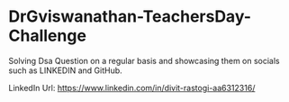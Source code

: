 # DrGviswanathan-TeachersDay-Challenge
Solving Dsa Question on a regular basis and showcasing them on socials such as LINKEDIN and GitHub. 

LinkedIn Url: https://www.linkedin.com/in/divit-rastogi-aa6312316/
